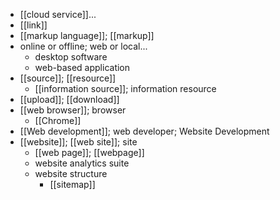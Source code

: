 - [[cloud service]]...
- [[link]]
- [[markup language]]; [[markup]]
- online or offline; web or local...
    - desktop software
    - web-based application
- [[source]]; [[resource]]
    - [[information source]]; information resource
- [[upload]]; [[download]]
- [[web browser]]; browser
    - [[Chrome]]
- [[Web development]]; web developer; Website Development
- [[website]]; [[web site]]; site
    - [[web page]]; [[webpage]]
    - website analytics suite
    - website structure
        - [[sitemap]]
